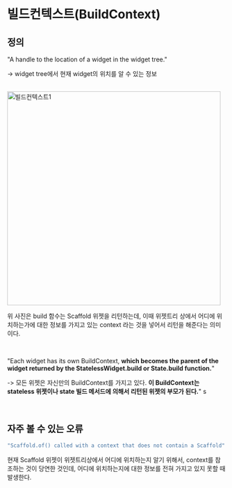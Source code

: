 # 빌드컨텍스트(BuildContext)

## 정의

"A handle to the location of a widget in the widget tree."    

-> widget tree에서 현재 widget의 위치를 알 수 있는 정보

<br>

<img width="491" alt="빌드컨텍스트1" src="https://user-images.githubusercontent.com/86466976/146136049-92486bf1-6cb8-4ca4-97f0-59a917b771bb.png">

<br>

위 사진은 build 함수는 Scaffold 위젯을 리턴하는데, 이때 위젯트리 상에서 어디에 위치하는가에 대한 정보를 가지고 있는 context 라는 것을 넣어서 리턴을 해준다는 의미이다. 

<br>

"Each widget has its own BuildContext, **which becomes the parent of the widget returned by the StatelessWidget.build or State.build function.**"

-> 모든 위젯은 자신만의 BuildContext를 가지고 있다. **이 BuildContext는 stateless 위젯이나 state 빌드 메서드에 의해서 리턴된 위젯의 부모가 된다.**"
s

<br>

## 자주 볼 수 있는 오류

```dart
"Scaffold.of() called with a context that does not contain a Scaffold"
```

현재 Scaffold 위젯이 위젯트리상에서 어디에 위치하는지 알기 위해서, context를 참조하는 것이 당연한 것인데, 어디에 위치하는지에 대한 정보를 전혀 가지고 있지 못할 때 발생한다. 
